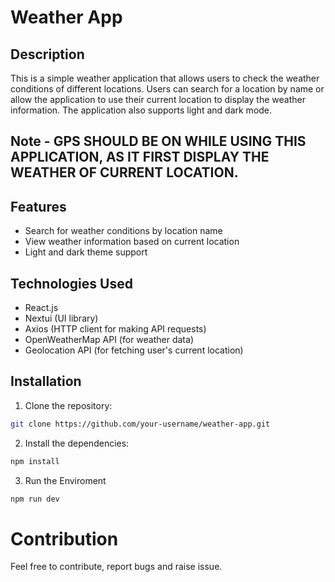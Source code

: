 # Weather App

## Description

This is a simple weather application that allows users to check the weather conditions of different locations. Users can search for a location by name or allow the application to use their current location to display the weather information. The application also supports light and dark mode.

## Note - GPS SHOULD BE ON WHILE USING THIS APPLICATION, AS IT FIRST DISPLAY THE WEATHER OF CURRENT LOCATION.

## Features

- Search for weather conditions by location name
- View weather information based on current location
- Light and dark theme support

## Technologies Used

- React.js
- Nextui (UI library)
- Axios (HTTP client for making API requests)
- OpenWeatherMap API (for weather data)
- Geolocation API (for fetching user's current location)

## Installation

1. Clone the repository:

```bash
git clone https://github.com/your-username/weather-app.git
```


2. Install the dependencies:

```bash
npm install
```

3. Run the Enviroment

```bash
npm run dev
```

# Contribution
Feel free to contribute, report bugs and raise issue.


